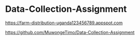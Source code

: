 # Data-Collection-Assignment

https://farm-distribution-uganda123456789.appspot.com

https://github.com/MuwongeTimo/Data-Collection-Assignment
